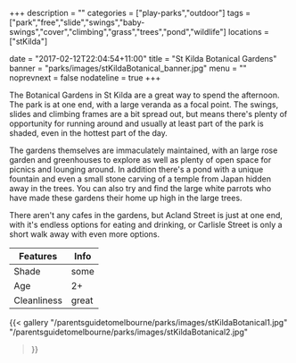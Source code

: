 +++
description = ""
categories = ["play-parks","outdoor"]
tags = ["park","free","slide","swings","baby-swings","cover","climbing","grass","trees","pond","wildlife"]
locations = ["stKilda"]

date = "2017-02-12T22:04:54+11:00"
title = "St Kilda Botanical Gardens"
banner = "parks/images/stKildaBotanical_banner.jpg"
menu = ""
noprevnext = false
nodateline = true
+++

The Botanical Gardens in St Kilda are a great way to spend the afternoon. The park is at one end, with a large veranda as a focal point. The swings, slides and climbing frames are a bit spread out, but means there's plenty of opportunity for running around and usually at least part of the park is shaded, even in the hottest part of the day.

The gardens themselves are immaculately maintained, with an large rose garden and greenhouses to explore as well as plenty of open space for picnics and lounging around. In addition there's a pond with a unique fountain and even a small stone carving of a temple from Japan hidden away in the trees. You can also try and find the large white parrots who have made these gardens their home up high in the large trees.

There aren't any cafes in the gardens, but Acland Street is just at one end, with it's endless options for eating and drinking, or Carlisle Street is only a short walk away with even more options.

Features  | Info
  ------------- | -------------
  Shade  | some
  Age  | 2+
  Cleanliness | great
  
{{< gallery
    "/parentsguidetomelbourne/parks/images/stKildaBotanical1.jpg"
    "/parentsguidetomelbourne/parks/images/stKildaBotanical2.jpg"
>}}
